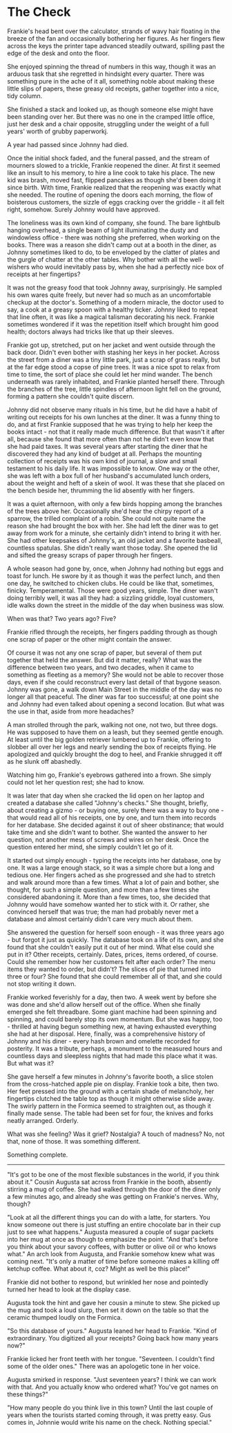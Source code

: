 # The Check

Frankie's head bent over the calculator, strands of wavy hair floating in the breeze of the fan and occasionally bothering her figures. As her fingers flew across the keys the printer tape advanced steadily outward, spilling past the edge of the desk and onto the floor.

She enjoyed spinning the thread of numbers in this way, though it was an arduous task that she regretted in hindsight every quarter. There was something pure in the ache of it all, something noble about making these little slips of papers, these greasy old receipts, gather together into a nice, tidy column.

She finished a stack and looked up, as though someone else might have been standing over her. But there was no one in the cramped little office, just her desk and a chair opposite, struggling under the weight of a full years' worth of grubby paperworkj.

A year had passed since Johnny had died.

Once the initial shock faded, and the funeral passed, and the stream of mourners slowed to a trickle, Frankie reopened the diner. At first it seemed like an insult to his memory, to hire a line cook to take his place. The new kid was brash, moved fast, flipped pancakes as though she'd been doing it since birth. With time, Frankie realized that the reopening was exactly what she needed. The routine of opening the doors each morning, the flow of boisterous customers, the sizzle of eggs cracking over the griddle - it all felt right, somehow. Surely Johnny would have approved.

The loneliness was its own kind of company, she found. The bare lightbulb hanging overhead, a single beam of light illuminating the dusty and windowless office - there was nothing she preferred, when working on the books. There was a reason she didn't camp out at a booth in the diner, as Johnny sometimes liked to do, to be enveloped by the clatter of plates and the gurgle of chatter at the other tables. Why bother with all the well-wishers who would inevitably pass by, when she had a perfectly nice box of receipts at her fingertips?

It was not the greasy food that took Johnny away, surprisingly. He sampled his own wares quite freely, but never had so much as an uncomfortable checkup at the doctor's. Something of a modern miracle, the doctor used to say, a cook at a greasy spoon with a healthy ticker. Johnny liked to repeat that line often, it was like a magical talisman decorating his neck. Frankie sometimes wondered if it was the repetition itself which brought him good health; doctors always had tricks like that up their sleeves.

Frankie got up, stretched, put on her jacket and went outside through the back door. Didn't even bother with stashing her keys in her pocket. Across the street from a diner was a tiny little park, just a scrap of grass really, but at the far edge stood a copse of pine trees. It was a nice spot to relax from time to time, the sort of place she could let her mind wander. The bench underneath was rarely inhabited, and Frankie planted herself there. Through the branches of the tree, little spindles of afternoon light fell on the ground, forming a pattern she couldn't quite discern.

Johnny did not observe many rituals in his time, but he did have a habit of writing out receipts for his own lunches at the diner. It was a funny thing to do, and at first Frankie supposed that he was trying to help her keep the books intact - not that it really made much difference. But that wasn't it after all, because she found that more often than not he didn't even know that she had paid taxes. It was several years after starting the diner that he discovered they had any kind of budget at all. Perhaps the mounting collection of receipts was his own kind of journal, a slow and small testament to his daily life. It was impossible to know. One way or the other, she was left with a box full of her husband's accumulated lunch orders, about the weight and heft of a skein of wool. It was these that she placed on the bench beside her, thrumming the lid absently with her fingers.

It was a quiet afternoon, with only a few birds hopping among the branches of the trees above her. Occasionally she'd hear the chirpy report of a sparrow, the trilled complaint of a robin. She could not quite name the reason she had brought the box with her. She had left the diner was to get away from work for a minute, she certainly didn't intend to bring it with her. She had other keepsakes of Johnny's, an old jacket and a favorite basbeall, countless spatulas. She didn't really want those today. She opened the lid and sifted the greasy scraps of paper through her fingers.

A whole season had gone by, once, when Johnny had nothing but eggs and toast for lunch. He swore by it as though it was the perfect lunch, and then one day, he switched to chicken clubs. He could be like that, sometimes, finicky. Temperamental. Those were good years, simple. The diner wasn't doing terribly well, it was all they had: a sizzling griddle, loyal customers, idle walks down the street in the middle of the day when business was slow.

When was that? Two years ago? Five?

Frankie rifled through the receipts, her fingers padding through as though one scrap of paper or the other might contain the answer.

Of course it was not any one scrap of paper, but several of them put together that held the answer. But did it matter, really? What was the difference between two years, and two decades, when it came to something as fleeting as a memory? She would not be able to recover those days, even if she could reconstruct every last detail of that bygone season. Johnny was gone, a walk down Main Street in the middle of the day was no longer all that peaceful. The diner was far too successful; at one point she and Johnny had even talked about opening a second location. But what was the use in that, aside from more headaches?

A man strolled through the park, walking not one, not two, but three dogs. He was supposed to have them on a leash, but they seemed gentle enough. At least until the big golden retriever lumbered up to Frankie, offering to slobber all over her legs and nearly sending the box of receipts flying. He apologized and quickly brought the dog to heel, and Frankie shrugged it off as he slunk off abashedly.

Watching him go, Frankie's eyebrows gathered into a frown. She simply could not let her question rest; she had to know.

It was later that day when she cracked the lid open on her laptop and created a database she called "Johnny's checks." She thought, briefly, about creating a gizmo - or buying one, surely there was a way to buy one - that would read all of his receipts, one by one, and turn them into records for her database. She decided against it out of sheer obstinance; that would take time and she didn't want to bother. She wanted the answer to her question, not another mess of screws and wires on her desk. Once the question entered her mind, she simply couldn't let go of it.

It started out simply enough - typing the receipts into her database, one by one. It was a large enough stack, so it was a simple chore but a long and tedious one. Her fingers ached as she progressed and she had to stretch and walk around more than a few times. What a lot of pain and bother, she thought, for such a simple question, and more than a few times she considered abandoning it. More than a few times, too, she decided that Johnny would have somehow wanted her to stick with it. Or rather, she convinced herself that was true; the man had probably never met a database and almost certainly didn't care very much about them.

She answered the question for herself soon enough - it was three years ago - but forgot it just as quickly. The database took on a life of its own, and she found that she couldn't easily put it out of her mind. What else could she put in it? Other receipts, certainly. Dates, prices, items ordered, of course. Could she remember how her customers felt after each order? The menu items they wanted to order, but didn't? The slices of pie that turned into three or four? She found that she could remember all of that, and she could not stop writing it down.

Frankie worked feverishly for a day, then two. A week went by before she was done and she'd allow herself out of the office. When she finally emerged she felt threadbare. Some giant machine had been spinning and spinning, and could barely stop its own momentum. But she was happy, too - thrilled at having begun something new, at having exhausted everything she had at her disposal. Here, finally, was a comprehensive history of Johnny and his diner - every hash brown and omelette recorded for posterity. It was a tribute, perhaps, a monument to the measured hours and countless days and sleepless nights that had made this place what it was. But what was it?

She gave herself a few minutes in Johnny's favorite booth, a slice stolen from the cross-hatched apple pie on display. Frankie took a bite, then two. Her feet pressed into the ground with a certain shade of melancholy, her fingertips clutched the table top as though it might otherwise slide away. The swirly pattern in the Formica seemed to straighten out, as though it finally made sense. The table had been set for four, the knives and forks neatly arranged. Orderly.

What was she feeling? Was it grief? Nostalgia? A touch of madness? No, not that, none of those. It was something different.

Something complete.

***

"It's got to be one of the most flexible substances in the world, if you think about it." Cousin Augusta sat across from Frankie in the booth, absently stirring a mug of coffee. She had walked through the door of the diner only a few minutes ago, and already she was getting on Frankie's nerves. Why, though?

"Look at all the different things you can do with a latte, for starters. You know someone out there is just stuffing an entire chocolate bar in their cup just to see what happens." Augusta measured a couple of sugar packets into her mug at once as though to emphasize the point. "And that's before you think about your savory coffees, with butter or olive oil or who knows what." An arch look from Augusta, and Frankie somehow knew what was coming next. "It's only a matter of time before someone makes a killing off ketchup coffee. What about it, coz? Might as well be this place!"

Frankie did not bother to respond, but wrinkled her nose and pointedly turned her head to look at the display case.

Augusta took the hint and gave her cousin a minute to stew. She picked up the mug and took a loud slurp, then set it down on the table so that the ceramic thumped loudly on the Formica.

"So this database of yours." Augusta leaned her head to Frankie. "Kind of extraordinary. You digitized all your receipts? Going back how many years now?"

Frankie licked her front teeth with her tongue. "Seventeen. I couldn't find some of the older ones." There was an apologetic tone in her voice.

Augusta smirked in response. "Just seventeen years? I think we can work with that. And you actually know who ordered what? You've got names on these things?"

"How many people do you think live in this town? Until the last couple of years when the tourists started coming through, it was pretty easy. Gus comes in, Johnnie would write his name on the check. Nothing special."